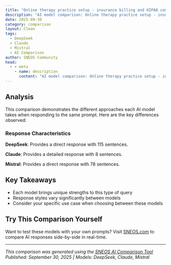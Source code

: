 ```yaml
---
title: "Online therapy practice setup - insurance billing and HIPAA compliance"
description: "AI model comparison: Online therapy practice setup - insurance billing and HIPAA compliance..."
date: 2025-09-30
category: comparison
layout: Clean
tags:
  - DeepSeek
  - Claude
  - Mistral
  - AI Comparison
author: SNEOS Community
head:
  - - meta
    - name: description
      content: "AI model comparison: Online therapy practice setup - insurance billing and HIPAA compliance..."
---
```


<ChatComparison
  title="Online therapy practice setup - insurance billing and HIPAA compliance"
  prompt="Online therapy practice setup - insurance billing and HIPAA compliance"
  :responses='{
    "DeepSeek": "Of course. Setting up an online therapy practice is an exciting venture. Navigating insurance billing and HIPAA compliance are two of the most critical, and often daunting, aspects. This guide will break them down into actionable steps.\n\n---\n\n### Part 1: HIPAA Compliance for Your Online Practice\n\nHIPAA isn\u0027t just a one-time checklist; it\u0027s an ongoing process of risk management. For telehealth, the focus is on the **confidentiality, integrity, and availability** of Protected Health Information (PHI).\n\n#### The Four Key Rules:\n\n1.  **Privacy Rule:** Governs how you use and disclose PHI.\n2.  **Security Rule:** Requires you to protect PHI that you create, receive, maintain, or transmit electronically (ePHI). This is the core of telehealth compliance.\n3.  **Breach Notification Rule:** Mandates what you must do if there is a breach of unsecured PHI.\n4.  **Omnibus Rule:** Extends compliance requirements to your Business Associates.\n\n#### Actionable Steps for HIPAA-Compliant Telehealth:\n\n**1. Choose a HIPAA-Compliant Video Platform:**\nThis is your most important decision. Do NOT use FaceTime, Skype, Zoom (personal), or Google Meet (personal). You need a platform with a signed **Business Associate Agreement (BAA)**.\n*   **Popular Options:** Doxy.me, SimplePractice, TherapyNotes, TheraNest, Zoom for Healthcare, Google Workspace (with a paid account and signed BAA).\n*   **Key Question:** \u0022Will you sign a BAA?\u0022 If no, move on.\n\n**2. Secure Your Communication:**\n*   **Email:** Never send PHI via regular email. Use an encrypted email service (e.g., Hushmail, Paubox) or your EHR\u0027s built-in secure messaging. Inform clients about the risks of using their own unsecured email.\n*   **Texting:** Avoid SMS for clinical matters. Use a secure, HIPAA-compliant messaging app integrated with your EHR or a dedicated service like Spruce or Signal (with careful configuration and a BAA for business accounts).\n\n**3. Implement a Firewall and Encryption:**\n*   **Your Router:** Ensure your home/office Wi-Fi uses strong encryption (WPA2 or WPA3). Change the default password.\n*   **VPN (Virtual Private Network):** Consider using a VPN, especially if you are working from public or unsecured networks. This encrypts your entire internet connection.\n\n**4. Secure Your Devices and Data:**\n*   **Full-Disk Encryption:** Enable FileVault (Mac) or BitLocker (Windows) on all devices (laptop, desktop, phone) that access PHI.\n*   **Strong Passwords \u0026 Auto-Lock:** Use complex, unique passwords and set your devices to auto-lock after a short period of inactivity.\n*   **Antivirus/Anti-malware Software:** Keep it installed and updated.\n\n**5. Create HIPAA Policies and Procedures:**\nYou must document how you comply. This is non-negotiable for a credible practice.\n*   **Required Policies:** Risk Analysis \u0026 Management, Sanction Policy, Contingency Plan (Backups), etc.\n*   **Get a Template:** Use a service like **HIPAA HQ**, **Compliancy Group**, or purchase a template from a legal or consulting service for healthcare professionals. Do not try to write these from scratch.\n\n**6. Conduct a Risk Analysis:**\nThis is a formal process to identify where ePHI is stored, received, maintained, or transmitted in your practice, and to assess potential risks and vulnerabilities. You must do this annually and when significant changes occur.\n\n**7. Train Yourself (and any employees):**\nYou must understand HIPAA. Document that you have completed training on your policies.\n\n**8. Sign Business Associate Agreements (BAAs):**\nAnyone who handles your PHI on your behalf is a Business Associate. This includes your:\n*   Video conferencing provider\n*   EHR/Billing software company\n*   Email provider\n*   Cloud storage provider (e.g., Google Drive, Dropbox - only if used for PHI and with a BAA)\n*   Billing service\n*   Accountant\n\n**9. Have a Contingency Plan:**\n*   **Data Backup:** Have a secure, automated system for backing up your client records. The backup must also be encrypted.\n*   **Emergency Mode:** Know how you will operate in case of a power outage or internet failure (e.g., switching to phone sessions).\n\n---\n\n### Part 2: Insurance Billing for Your Online Practice\n\nGetting set up to bill insurance panels is a marathon, not a sprint. It can take 3-6 months.\n\n#### Step 1: Get Your Foundations in Place *Before* Applying\n*   **Licensure:** Ensure your license is active and in good standing in the state where your client is physically located at the time of the service. **This is critical for telehealth.**\n*   **NPI Numbers:** You need two:\n    *   **NPI Type 1 (Individual):** For you as a provider.\n    *   **NPI Type 2 (Organizational):** For your practice/business entity (e.g., \u0022Smith Therapy, LLC\u0022).\n*   **CAQH Profile:** The Council for Affordable Quality Healthcare is a universal credentialing database. Most insurers require you to create and maintain a complete profile. This is often the most tedious part.\n*   **Business Entity:** Decide on your business structure (Sole Proprietorship, LLC, PLLC, etc.). An LLC or PLLC is generally recommended for liability protection. Get your EIN (Employer Identification Number) from the IRS.\n\n#### Step 2: The Insurance Credentialing \u0026 Paneling Process\n*   **Research:** Identify the major insurers in your area and which ones have a need for providers offering telehealth.\n*   **Apply:** Go to each insurer\u0027s provider portal and find their \u0022Join Our Network\u0022 or credentialing application.\n*   **Prepare for Paperwork:** You will need to submit:\n    *   CAQH ID\n    *   NPI 1 \u0026 2\n    *   License copies\n    *   EIN\n    *   Liability insurance certificate (see below)\n    *   CV\n    *   W-9 form\n*   **Follow Up Relentlessly:** The process is slow. Keep a spreadsheet tracking when you applied, who you spoke to, and the status. Call regularly for updates.\n\n#### Step 3: Set Up Your Billing Workflow\n*   **Get Malpractice Insurance:** This is required for credentialing. Ensure your policy specifically covers telehealth services.\n*   **Choose an EHR with Billing Features:** This will save you immense time.\n    *   **Look for:** Insurance claim creation (CMS-1500 form), electronic claim submission, payment tracking, denial management, and reporting.\n    *   **Examples:** SimplePractice, TherapyNotes, TheraNest are popular all-in-one options.\n*   **Understand Telehealth Billing Codes \u0026 Rules:**\n    *   **Place of Service (POS):** Use **POS 02** for telehealth. This tells the insurer the service was provided remotely.\n    *   **Telehealth Modifiers:** These are crucial and change frequently. Common ones include **95** (synchronous telehealth) and **FQ** (audio-only). **Always check each insurer\u0027s specific policy** for which modifiers they require.\n    *   **Audio-Only Services:** Since the PHE ended, coverage for phone-only sessions (CPT codes 98966-98968) varies significantly by insurer and state. Verify coverage before offering this.\n*   **Verify Benefits \u0026 Eligibility:** **For every new client,** call the insurance company or use your EHR\u0027s eligibility check to confirm:\n    *   Does the plan cover telehealth behavioral health services?\n    *   What is the client\u0027s deductible, co-pay, and co-insurance?\n    *   Is there a limit on the number of sessions?\n    *   Is prior authorization required?\n\n#### Step 4: Master Claims and Payments\n*   **Submit Clean Claims:** Use your EHR to generate and submit electronic claims. A \u0022clean claim\u0022 has no errors and is processed quickly.\n*   **Track Rejections vs. Denials:**\n    *   **Rejection:** A technical error (wrong ID number, invalid format). Fix and resubmit.\n    *   **Denial:** The insurer received the claim but won\u0027t pay (e.g., service not covered, lack of medical necessity). This requires an appeals process.\n*   **Appeal Denials:** Don\u0027t be afraid to appeal. Often, denials are due to clerical errors or a missing document. Keep detailed records and be persistent.\n\n---\n\n### Recommended Tools \u0026 Resources\n\n*   **EHR/Billing:** SimplePractice, TherapyNotes, TheraNest\n*   **HIPAA Compliance:** HIPAA HQ, Compliancy Group\n*   **Secure Email:** Hushmail, Paubox\n*   **Professional Consultation:** Hire a healthcare attorney for contract and entity setup, and a consultant specializing in mental health billing for the insurance process. The upfront cost can save you thousands in mistakes and lost revenue.\n\n**Disclaimer:** This guide is for informational purposes only and does not constitute legal or financial advice. Laws and insurance policies change frequently. It is essential to consult with a healthcare attorney and a billing specialist to ensure your specific practice is fully compliant and set up for success.",
    "Claude": "# Online Therapy Practice Setup: Insurance \u0026 HIPAA Guide\n\n## HIPAA Compliance Essentials\n\n### Technology Requirements\n- **HIPAA-compliant platforms** (Zoom for Healthcare, SimplePractice Telehealth, Doxy.me)\n- **Business Associate Agreements (BAAs)** with all vendors\n- **Encrypted communication** for all patient interactions\n- **Secure file storage** with access controls\n- **Two-factor authentication** on all systems\n\n### Documentation \u0026 Policies\n- Privacy policies and patient consent forms\n- Breach notification procedures\n- Staff training documentation\n- Risk assessments and mitigation plans\n- Patient access and amendment procedures\n\n## Insurance Billing Setup\n\n### Initial Steps\n1. **Obtain NPI number** (National Provider Identifier)\n2. **Get state licensing** in states where you\u0027ll practice\n3. **Apply for malpractice insurance** covering telehealth\n4. **Choose billing method**: self-billing vs. billing service\n\n### Credentialing Process\n- Submit applications to insurance panels (3-6 months process)\n- Provide: licenses, certifications, malpractice insurance, references\n- Consider starting with major insurers: BCBS, Aetna, Cigna, UnitedHealth\n\n### Telehealth-Specific Requirements\n- Verify coverage policies for your state\n- Understand originating site requirements\n- Check for parity laws in your jurisdiction\n- Confirm technology platform approval\n\n## Essential Software \u0026 Services\n\n### Practice Management\n- **SimplePractice** or **TherapyNotes** (HIPAA-compliant)\n- Scheduling, billing, and documentation integration\n- Patient portal capabilities\n\n### Billing Services\n- Consider outsourcing initially (10-15% of collections)\n- Popular options: Therabill, SimplePractice billing\n- Ensure they handle telehealth billing codes\n\n## Regulatory Considerations\n\n### Interstate Practice\n- Check licensing requirements for patient locations\n- Consider Psychology Interjurisdictional Compact (PSYPACT) if applicable\n- Understand emergency protocols across state lines\n\n### Record Keeping\n- Maintain records per state requirements (typically 7\u002B years)\n- Ensure secure backup systems\n- Document informed consent for telehealth services\n\n## Financial Planning\n\n### Startup Costs\n- Software subscriptions: $100-300/month\n- Malpractice insurance: $200-500/year\n- Credentialing fees: $100-500 per panel\n- Legal/consultation fees: $2,000-5,000\n\n### Ongoing Expenses\n- Monthly software fees\n- Billing service percentage or staff\n- Continuing education and compliance updates\n\n**Recommendation**: Consult with a healthcare attorney and practice management consultant before launching to ensure full compliance with your specific state and specialty requirements.\n\nWould you like me to elaborate on any specific aspect of the setup process?",
    "Mistral": "Setting up an online therapy practice involves several critical components, including insurance billing and HIPAA compliance. Here\u2019s a step-by-step guide to help you get started:\n\n### 1. Legal and Regulatory Compliance\n\n#### a. Licensing and Certification\n- **State Licensure:** Ensure you are licensed to practice in the state(s) where your clients reside.\n- **Certification:** Consider obtaining certification from organizations like the National Board for Certified Counselors (NBCC) or the American Board of Professional Psychology (ABPP).\n\n#### b. HIPAA Compliance\n- **Training:** Ensure all staff are trained on HIPAA regulations.\n- **Technology:** Use HIPAA-compliant telehealth platforms (e.g., Doxy.me, SimplePractice, Zoom for Healthcare).\n- **Data Security:** Implement robust data encryption, secure storage, and regular security audits.\n- **Business Associate Agreements (BAAs):** Ensure all third-party vendors (e.g., telehealth platforms, billing services) sign BAAs.\n\n### 2. Technology and Infrastructure\n\n#### a. Telehealth Platform\n- **Choose a Platform:** Select a HIPAA-compliant telehealth platform.\n- **Setup:** Ensure the platform is user-friendly for both you and your clients.\n- **Testing:** Conduct test sessions to ensure smooth operation.\n\n#### b. Electronic Health Records (EHR)\n- **Software Selection:** Choose an EHR system that supports telehealth and is HIPAA-compliant.\n- **Integration:** Ensure the EHR system integrates with your telehealth platform and billing software.\n\n### 3. Insurance Billing\n\n#### a. Credentialing\n- **Insurance Panels:** Apply to be credentialed with insurance companies. This process can take several months.\n- **Documentation:** Prepare all necessary documentation, including your license, CV, and proof of liability insurance.\n\n#### b. Billing Software\n- **Selection:** Choose a billing software that supports telehealth codes and is HIPAA-compliant.\n- **Setup:** Configure the software to handle insurance claims, patient billing, and payment processing.\n\n#### c. Coding and Documentation\n- **Telehealth Codes:** Use appropriate CPT codes for telehealth services (e.g., 90832, 90834).\n- **Documentation:** Ensure thorough documentation of each session, including start and end times, services provided, and any relevant notes.\n\n### 4. Marketing and Client Acquisition\n\n#### a. Website\n- **Design:** Create a professional website that outlines your services, credentials, and contact information.\n- **SEO:** Optimize your website for search engines to attract potential clients.\n\n#### b. Social Media\n- **Presence:** Establish a presence on platforms like LinkedIn, Facebook, and Instagram.\n- **Content:** Share valuable content related to mental health and therapy.\n\n#### c. Networking\n- **Professional Associations:** Join professional associations and attend conferences.\n- **Referrals:** Build relationships with other healthcare providers for referrals.\n\n### 5. Client Management\n\n#### a. Intake Process\n- **Forms:** Use secure, HIPAA-compliant intake forms.\n- **Consent:** Obtain informed consent for telehealth services.\n\n#### b. Scheduling\n- **Software:** Use scheduling software that integrates with your telehealth platform.\n- **Reminders:** Set up automated reminders for appointments.\n\n#### c. Communication\n- **Secure Messaging:** Use secure messaging platforms for communication with clients.\n- **Emergency Protocols:** Establish protocols for handling emergencies during telehealth sessions.\n\n### 6. Continuous Improvement\n\n#### a. Feedback\n- **Client Feedback:** Regularly collect feedback from clients to improve services.\n- **Peer Review:** Engage in peer review and supervision to maintain high standards of practice.\n\n#### b. Training and Development\n- **Continuing Education:** Stay updated with the latest developments in telehealth and therapy.\n- **Certifications:** Consider additional certifications to enhance your skills and credibility.\n\n### 7. Financial Management\n\n#### a. Budgeting\n- **Startup Costs:** Plan for initial costs, including technology, licensing, and marketing.\n- **Ongoing Expenses:** Budget for ongoing expenses like software subscriptions, insurance, and continuing education.\n\n#### b. Revenue Management\n- **Pricing:** Set competitive pricing for your services.\n- **Payment Processing:** Use secure payment processing systems that integrate with your billing software.\n\n### 8. Legal and Ethical Considerations\n\n#### a. Informed Consent\n- **Documentation:** Ensure clients understand the risks and benefits of telehealth and provide informed consent.\n- **Confidentiality:** Clearly communicate how client data will be protected.\n\n#### b. Emergency Planning\n- **Protocols:** Develop protocols for handling emergencies, including contacting local emergency services if necessary.\n- **Training:** Train staff on emergency procedures.\n\nBy following these steps, you can set up a compliant and effective online therapy practice that meets the needs of your clients while adhering to regulatory requirements."
  }'
  published-date="15:52"
/>

## Analysis

This comparison demonstrates the different approaches each AI model takes when responding to the same prompt. Here are the key differences observed:

### Response Characteristics

**DeepSeek**: Provides a direct response with 115 sentences. 

**Claude**: Provides a detailed response with 8 sentences. 

**Mistral**: Provides a direct response with 78 sentences. 

## Key Takeaways

- Each model brings unique strengths to this type of query
- Response styles vary significantly between models
- Consider your specific use case when choosing between these models

## Try This Comparison Yourself

Want to test these models with your own prompts? Visit [SNEOS.com](https://sneos.com) to compare AI responses side-by-side in real-time.

---

*This comparison was generated using the [SNEOS AI Comparison Tool](https://sneos.com)*
*Published: September 30, 2025 | Models: DeepSeek, Claude, Mistral*
